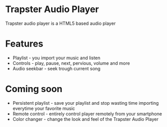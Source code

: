 # Trapster Audio Player #
Trapster audio player is a HTML5 based audio player

# Features #
* Playlist - you import your music and listen
* Controls - play, pause, next, pervious, volume and more
* Audio seekbar - seek trough current song

# Coming soon #
* Persistent playlist - save your playlist and stop wasting time importing everytime your favorite music
* Remote control - entirely control player remotely from your smartphone
* Color changer - change the look and feel of the Trapster Audio Player
